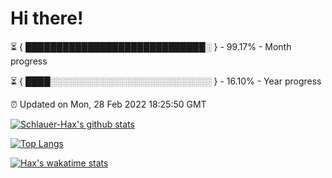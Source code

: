 # Hi there!

⏳ { █████████████████████████████░ } - 99.17% - Month progress

⏳ { ████░░░░░░░░░░░░░░░░░░░░░░░░░░ } - 16.10% - Year progress

⏰ Updated on Mon, 28 Feb 2022 18:25:50 GMT


[![Schlauer-Hax's github stats](https://github-readme-stats.vercel.app/api?username=Schlauer-Hax&show_icons=true&theme=dark&count_private=true)](https://github.com/Schlauer-Hax)


[![Top Langs](https://github-readme-stats.vercel.app/api/top-langs/?username=Schlauer-Hax&layout=compact&theme=dark)](https://github.com/Schlauer-Hax?tab=repositories)


[![Hax's wakatime stats](https://github-readme-stats.vercel.app/api/wakatime?username=Hax&theme=dark)](https://wakatime.com/@Hax)

